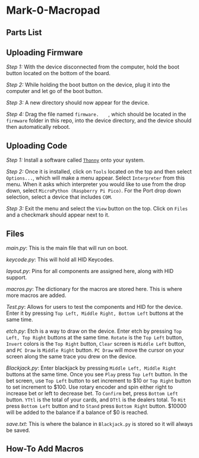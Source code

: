 # Mark-0-Macropad


## Parts List

## Uploading Firmware
_Step 1:_ With the device disconnected from the computer, hold the boot button located on the bottom of the board.

_Step 2:_ While holding the boot button on the device, plug it into the computer and let go of the boot button.

_Step 3:_ A new directory should now appear for the device.

_Step 4:_ Drag the file named `firmware.   ` , which should be located in the `firmware` folder in this repo, into the device directory, and the device should then automatically reboot.

## Uploading Code
_Step 1:_ Install a software called [`Thonny`](https://thonny.org) onto your system.

_Step 2:_ Once it is installed, click on `Tools` located on the top and then select `Options...`, which will make a menu appear. Select `Interpreter` from this menu. When it asks which interpreter you would like to use from the drop down, select `MicroPython (Raspberry Pi Pico)`. For the Port drop down selection, select a device that includes `COM`.

_Step 3:_ Exit the menu and select the `View` button on the top. Click on `Files` and a checkmark should appear next to it.

## Files
_main.py_: This is the main file that will run on boot.

_keycode.py_: This will hold all HID Keycodes.

_layout.py_: Pins for all components are assigned here, along with HID support.

_macros.py_: The dictionary for the macros are stored here. This is where more macros are added.

_Test.py_: Allows for users to test the components and HID for the device. Enter it by pressing `Top Left, Middle Right, Bottom Left` buttons at the same time.

_etch.py_: Etch is a way to draw on the device. Enter etch by pressing `Top Left, Top Right` buttons at the same time. `Rotate` is the `Top Left` button, `Invert` colors is the `Top Right` button, `Clear` screen is `Middle Left` button, and `PC Draw` is `Middle Right` button. `PC Draw` will move the cursor on your screen along the same trace you drew on the device.

_Blackjack.py_: Enter blackjack by pressing `Middle Left, Middle Right` buttons at the same time. Once you see `Play` press `Top Left` button. In the bet screen, use `Top Left` button to set increment to $10 or `Top Right` button to set increment to $100. Use rotary encoder and spin either right to increase bet or left to decrease bet. To `Confirm` bet, press `Bottom Left` button. `YTtl` is the total of your cards, and `DTtl` is the dealers total. To `Hit` press `Bottom Left` button and to `Stand` press `Bottom Right` button. $10000 will be added to the balance if a balance of $0 is reached.

_save.txt_: This is where the balance in `Blackjack.py` is stored so it will always be saved.
## How-To Add Macros
